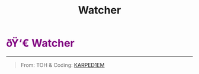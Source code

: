 ﻿---
lang: en-US
title: Watcher
prev: Torch
next: 
---
# <font color=#800080>ðŸ‘€ <b>Watcher</b></font> <Badge text="Helpful" type="tip" vertical="middle"/>
---

> From: TOH & Coding: [KARPED1EM](https://github.com/KARPED1EM)


